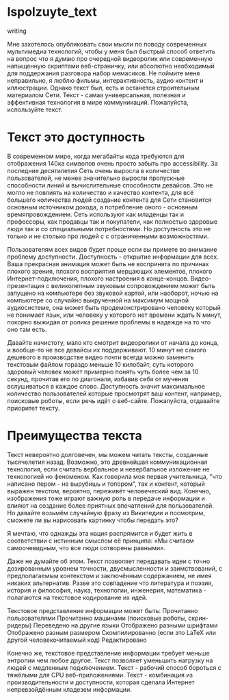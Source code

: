 # Ispolzuyte_text
writing

Мне захотелось опубликовать свои мысли по поводу современных мультимедиа технологий, чтобы у меня был быстрый способ ответить на вопрос что я думаю про очередной видеоролик или современную напыщенную скриптами веб-страничку, или абсолютно необходимый для поддержания разговора набор мемасиков. Не поймите меня неправильно, я люблю фильмы, интерактивность, аудио контент и иллюстрации. Однако текст был, есть и останется строительным материалом Сети. Текст - самая универсальная, полезная и эффективная технология в мире коммуникаций. Пожалуйста, используйте текст.

# Текст это доступность

В современном мире, когда мегабайты кода требуются для отображения 140ка символов очень просто забыть про accessibility. За последние десятилетия Сеть очень выросла в количестве пользователей, не менее значительно выросли пропускные способности линий и вычислительные способности девайсов. Это не могло не повлиять на количество и качество контента, для всё большего количества людей создание контента для Сети становится основным источником дохода, а потребление оного - основным времяпровождением. Сеть используют как младенцы так и профессоры, как продавцы так и покупатели, как полностью здоровые люди так и со специальными потребностями. Но доступность это не только и не столько про людей с с ограниченными возможностями.

Пользователям всех видов будет проще если вы примете во внимание проблему доступности. Доступность - открытие информации для всех. Ваша прекрасная анимация может быть не воспринята по причинах плохого зрения, плохого восприятия мерцающих элементов, плохого Интернет-подключения, плохого настроения в конце-концов. Видео-презентация с великолепным звуковым сопровождением может быть запущено на компьютере без звуковой картой, или наоборот, ночью на компьютере со случайно выкрученной на максимум мощной аудиосистеме, она может быть продемонстрировано человеку который не понимает язык, или человеку у которого нет времени ждать N минут, покорно выжидая от ролика решение проблемы в надежде на то что оно там есть. 

Давайте начистоту, мало кто смотрит видеоролики от начала до конца, и вообще-то не все девайсы их поддерживают. 10 минут не самого дешевого в производстве видео почти всегда можно заменить текстовым файлом гораздо меньше 10 килобайт, суть которого здоровый человек может примерно понять чуть более чем за 10 секунд, прочитав его по диагонали, избавив себя от мучения вслушиваться в каждое слово. Доступность значит максимальное количество пользователей которые просмотрят ваш контент, например, поисковые роботы, если речь идёт о веб-сайте. Пожалуйста, отдавайте приоритет тексту.

# Преимущества текста

Текст невероятно долговечен, мы можем читать тексты, созданные тысячелетия назад. Возможно, это древнейшая коммуникационная технология, если считать вербальное и невербальное изложение не технологией но феноменом. Как говорила моя первая учительница, "что написано пером - не вырубишь и топором", так и контент, который выражен текстом, вероятно, переживёт человеческий вид. Конечно, изображения тоже играют важную роль в передаче информации и влияют на создание более приятных впечатлений для пользователей. Но давайте возьмём случайную фразу из Википедии и посмотрим, сможете ли вы нарисовать картинку чтобы передать это?

Я мечтаю, что однажды эта нация распрямится и будет жить в соответствии с истинным смыслом её принципа: «Мы считаем самоочевидным, что все люди сотворены равными». 

Даже не думайте об этом. Текст позволяет передавать идеи с точно дозированным уровнем точности, двусмысленности и заимствований, с предполагаемым контекстом и заключённым содержанием, не имея никаких альтернатив. Разве это совпадение что литература и поэзия, история и философия, наука, технологии, инженерия, математика - полагаются на текстовое кодирование их идей.

Текстовое представление информации может быть:
    Прочитанно пользователями
    Прочитанно машинами (поисковые роботы, скрин-ридеры)
    Переведено на другие языки
    Отображено разными шрифтами
    Отображено разным размером
    Скомпилированно (если это LaTeX или другой человекочитаемый код)
    Редактировано
    
Конечно же, текстовое представление информации требует меньше энтропии чем любое другое. Текст позволяет уменьшить нагрузку на людей с медленным подключением. Текст - рабочий способ бороться с тяжёлыми для CPU веб-приложениями. Текст - комбинация из производительности и доступности, которая сделала Интернет непревзойдённым кладезем информации.
    
